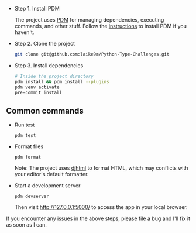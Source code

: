 - Step 1. Install PDM

  The project uses [PDM](https://pdm-project.org/latest/) for managing dependencies, executing commands, and other stuff. Follow the [instructions](https://pdm-project.org/latest/) to install PDM if you haven't.

- Step 2. Clone the project

  ```bash
  git clone git@github.com:laike9m/Python-Type-Challenges.git
  ```

- Step 3. Install dependencies

  ```bash
  # Inside the project directory
  pdm install && pdm install --plugins
  pdm venv activate
  pre-commit install
  ```

## Common commands

- Run test

  ```
  pdm test
  ```

- Format files

  ```
  pdm format
  ```
  Note: The project uses [djhtml](https://github.com/rtts/djhtml) to format HTML, which may conflicts with your editor's default formatter.

- Start a development server

  ```
  pdm devserver
  ```

  Then visit http://127.0.0.1:5000/ to access the app in your local browser.

If you encounter any issues in the above steps, please file a bug and I'll fix it as soon as I can.
